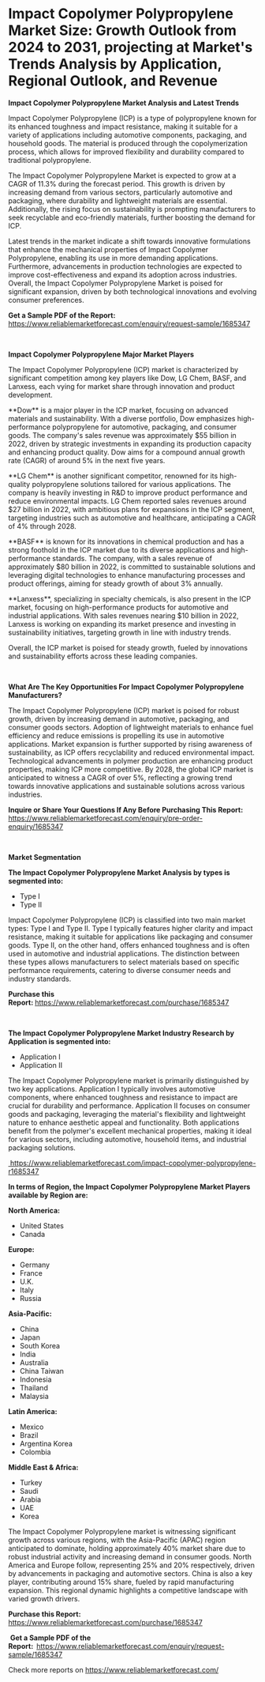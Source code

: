 <p><h1>Impact Copolymer Polypropylene Market Size: Growth Outlook from 2024 to 2031, projecting at Market's Trends Analysis by Application, Regional Outlook, and Revenue</h1></p><p><strong>Impact Copolymer Polypropylene Market Analysis and Latest Trends</strong></p>
<p><p>Impact Copolymer Polypropylene (ICP) is a type of polypropylene known for its enhanced toughness and impact resistance, making it suitable for a variety of applications including automotive components, packaging, and household goods. The material is produced through the copolymerization process, which allows for improved flexibility and durability compared to traditional polypropylene. </p><p>The Impact Copolymer Polypropylene Market is expected to grow at a CAGR of 11.3% during the forecast period. This growth is driven by increasing demand from various sectors, particularly automotive and packaging, where durability and lightweight materials are essential. Additionally, the rising focus on sustainability is prompting manufacturers to seek recyclable and eco-friendly materials, further boosting the demand for ICP.</p><p>Latest trends in the market indicate a shift towards innovative formulations that enhance the mechanical properties of Impact Copolymer Polypropylene, enabling its use in more demanding applications. Furthermore, advancements in production technologies are expected to improve cost-effectiveness and expand its adoption across industries. Overall, the Impact Copolymer Polypropylene Market is poised for significant expansion, driven by both technological innovations and evolving consumer preferences.</p></p>
<p><strong>Get a Sample PDF of the Report:&nbsp;</strong> <a href="https://www.reliablemarketforecast.com/enquiry/request-sample/1685347?utm_campaign=1885&utm_medium=2&utm_source=Github&utm_content=ia&utm_term=30122024&utm_id=impact-copolymer-polypropylene">https://www.reliablemarketforecast.com/enquiry/request-sample/1685347</a></p>
<p>&nbsp;</p>
<p><strong>Impact Copolymer Polypropylene Major Market Players</strong></p>
<p><p>The Impact Copolymer Polypropylene (ICP) market is characterized by significant competition among key players like Dow, LG Chem, BASF, and Lanxess, each vying for market share through innovation and product development.</p><p>**Dow** is a major player in the ICP market, focusing on advanced materials and sustainability. With a diverse portfolio, Dow emphasizes high-performance polypropylene for automotive, packaging, and consumer goods. The company's sales revenue was approximately $55 billion in 2022, driven by strategic investments in expanding its production capacity and enhancing product quality. Dow aims for a compound annual growth rate (CAGR) of around 5% in the next five years.</p><p>**LG Chem** is another significant competitor, renowned for its high-quality polypropylene solutions tailored for various applications. The company is heavily investing in R&D to improve product performance and reduce environmental impacts. LG Chem reported sales revenues around $27 billion in 2022, with ambitious plans for expansions in the ICP segment, targeting industries such as automotive and healthcare, anticipating a CAGR of 4% through 2028.</p><p>**BASF** is known for its innovations in chemical production and has a strong foothold in the ICP market due to its diverse applications and high-performance standards. The company, with a sales revenue of approximately $80 billion in 2022, is committed to sustainable solutions and leveraging digital technologies to enhance manufacturing processes and product offerings, aiming for steady growth of about 3% annually.</p><p>**Lanxess**, specializing in specialty chemicals, is also present in the ICP market, focusing on high-performance products for automotive and industrial applications. With sales revenues nearing $10 billion in 2022, Lanxess is working on expanding its market presence and investing in sustainability initiatives, targeting growth in line with industry trends.</p><p>Overall, the ICP market is poised for steady growth, fueled by innovations and sustainability efforts across these leading companies.</p></p>
<p>&nbsp;</p>
<p><strong>What Are The Key Opportunities For Impact Copolymer Polypropylene Manufacturers?</strong></p>
<p><p>The Impact Copolymer Polypropylene (ICP) market is poised for robust growth, driven by increasing demand in automotive, packaging, and consumer goods sectors. Adoption of lightweight materials to enhance fuel efficiency and reduce emissions is propelling its use in automotive applications. Market expansion is further supported by rising awareness of sustainability, as ICP offers recyclability and reduced environmental impact. Technological advancements in polymer production are enhancing product properties, making ICP more competitive. By 2028, the global ICP market is anticipated to witness a CAGR of over 5%, reflecting a growing trend towards innovative applications and sustainable solutions across various industries.</p></p>
<p><strong>Inquire or Share Your Questions If Any Before Purchasing This Report:</strong> <a href="https://www.reliablemarketforecast.com/enquiry/pre-order-enquiry/1685347?utm_campaign=1885&utm_medium=2&utm_source=Github&utm_content=ia&utm_term=30122024&utm_id=impact-copolymer-polypropylene">https://www.reliablemarketforecast.com/enquiry/pre-order-enquiry/1685347</a></p>
<p>&nbsp;</p>
<p><strong>Market Segmentation</strong></p>
<p><strong>The Impact Copolymer Polypropylene Market Analysis by types is segmented into:</strong></p>
<p><ul><li>Type I</li><li>Type II</li></ul></p>
<p><p>Impact Copolymer Polypropylene (ICP) is classified into two main market types: Type I and Type II. Type I typically features higher clarity and impact resistance, making it suitable for applications like packaging and consumer goods. Type II, on the other hand, offers enhanced toughness and is often used in automotive and industrial applications. The distinction between these types allows manufacturers to select materials based on specific performance requirements, catering to diverse consumer needs and industry standards.</p></p>
<p><strong>Purchase this Report:&nbsp;</strong><a href="https://www.reliablemarketforecast.com/purchase/1685347?utm_campaign=1885&utm_medium=2&utm_source=Github&utm_content=ia&utm_term=30122024&utm_id=impact-copolymer-polypropylene">https://www.reliablemarketforecast.com/purchase/1685347</a></p>
<p>&nbsp;</p>
<p><strong>The Impact Copolymer Polypropylene Market Industry Research by Application is segmented into:</strong></p>
<p><ul><li>Application I</li><li>Application II</li></ul></p>
<p><p>The Impact Copolymer Polypropylene market is primarily distinguished by two key applications. Application I typically involves automotive components, where enhanced toughness and resistance to impact are crucial for durability and performance. Application II focuses on consumer goods and packaging, leveraging the material's flexibility and lightweight nature to enhance aesthetic appeal and functionality. Both applications benefit from the polymer's excellent mechanical properties, making it ideal for various sectors, including automotive, household items, and industrial packaging solutions.</p></p>
<p><a href="https://www.reliablemarketforecast.com/impact-copolymer-polypropylene-r1685347?utm_campaign=1885&utm_medium=2&utm_source=Github&utm_content=ia&utm_term=30122024&utm_id=impact-copolymer-polypropylene">&nbsp;https://www.reliablemarketforecast.com/impact-copolymer-polypropylene-r1685347</a></p>
<p><strong>In terms of Region, the Impact Copolymer Polypropylene Market Players available by Region are:</strong></p>
<p>
    <p> <strong> North America: </strong>
        <ul>
            <li>United States</li>
            <li>Canada</li>
        </ul>
        </p> 
    <p> <strong> Europe: </strong>
        <ul>
            <li>Germany</li>
            <li>France</li>
            <li>U.K.</li>
            <li>Italy</li>
            <li>Russia</li>
        </ul>
        </p> 
    <p> <strong> Asia-Pacific: </strong>
        <ul>
            <li>China</li>
            <li>Japan</li>
            <li>South Korea</li>
            <li>India</li>
            <li>Australia</li>
            <li>China Taiwan</li>
            <li>Indonesia</li>
            <li>Thailand</li>
            <li>Malaysia</li>
        </ul>
        </p> 
    <p> <strong> Latin America: </strong>
        <ul>
            <li>Mexico</li>
            <li>Brazil</li>
            <li>Argentina Korea</li>
            <li>Colombia</li>
        </ul>
        </p> 
    <p> <strong> Middle East & Africa: </strong>
        <ul>
            <li>Turkey</li>
            <li>Saudi</li>
            <li>Arabia</li>
            <li>UAE</li>
            <li>Korea</li>
        </ul>
    </p>
    </p>
<p><p>The Impact Copolymer Polypropylene market is witnessing significant growth across various regions, with the Asia-Pacific (APAC) region anticipated to dominate, holding approximately 40% market share due to robust industrial activity and increasing demand in consumer goods. North America and Europe follow, representing 25% and 20% respectively, driven by advancements in packaging and automotive sectors. China is also a key player, contributing around 15% share, fueled by rapid manufacturing expansion. This regional dynamic highlights a competitive landscape with varied growth drivers.</p></p>
<p><strong>Purchase this Report: </strong><a href="https://www.reliablemarketforecast.com/purchase/1685347?utm_campaign=1885&utm_medium=2&utm_source=Github&utm_content=ia&utm_term=30122024&utm_id=impact-copolymer-polypropylene">https://www.reliablemarketforecast.com/purchase/1685347</a></p>
<p>&nbsp;<strong>Get a Sample PDF of the Report:&nbsp;&nbsp;</strong><a href="https://www.reliablemarketforecast.com/enquiry/request-sample/1685347?utm_campaign=1885&utm_medium=2&utm_source=Github&utm_content=ia&utm_term=30122024&utm_id=impact-copolymer-polypropylene">https://www.reliablemarketforecast.com/enquiry/request-sample/1685347</a></p>
<p><strong></strong></p>
<p>Check more reports on <a href="https://www.reliablemarketforecast.com/?utm_campaign=1885&utm_medium=2&utm_source=Github&utm_content=ia&utm_term=30122024&utm_id=impact-copolymer-polypropylene">https://www.reliablemarketforecast.com/</a></p>